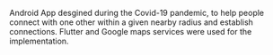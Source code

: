 Android App desgined during the Covid-19 pandemic, to help people connect with one other within a given nearby radius and establish connections. Flutter and Google maps services were used for the implementation.


